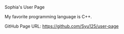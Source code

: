 Sophia's User Page

My favorite programming language is C++.

GitHub Page URL: https://github.com/Syu125/user-page